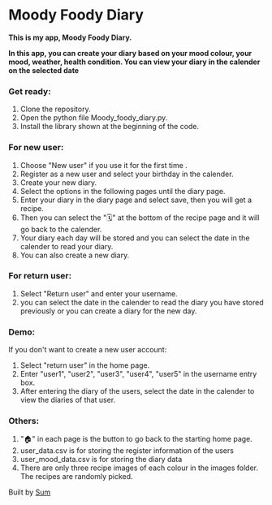 # Moody Foody Diary

**This is my app, Moody Foody Diary.**

**In this app, you can create your diary based on your mood colour, your mood, weather, health condition. You can view your diary in the calender on the selected date**

### Get ready:
1. Clone the repository.
2. Open the python file Moody_foody_diary.py.
2. Install the library shown at the beginning of the code.


### For new user:
1. Choose "New user" if you use it for the first time .
2. Register as a new user and select your birthday in the calender.
3. Create your new diary.
4. Select the options in the following pages until the diary page.
5. Enter your diary in the diary page and select save, then you will get a recipe.
6. Then you can select the "🗓" at the bottom of the recipe page and it will go back to the calender.
7. Your diary each day will be stored and you can select the date in the calender to read your diary.
8. You can also create a new diary.

### For return user:
1. Select "Return user" and enter your username.
2. you can select the date in the calender to read the diary you have stored previously or you can create a diary for the new day.


### Demo:
If you don't want to create a new user account:
1. Select "return user" in the home page.
2. Enter "user1", "user2", "user3", "user4", "user5" in the username entry box.
3. After entering the diary of the users, select the date in the calender to view the diaries of that user.


### Others:
1. "🏠" in each page is the button to go back to the starting home page.
2. user_data.csv is for storing the register information of the users
3. user_mood_data.csv is for storing the diary data
4. There are only three recipe images of each colour in the images folder. The recipes are randomly picked.

Built by [Sum](https://github.com/SumSumarie) 